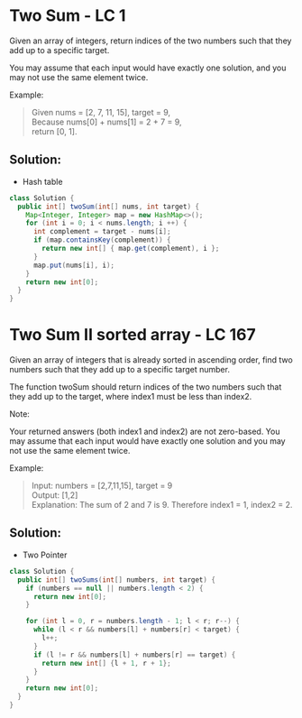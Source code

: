 # Two Sum - LC 1
Given an array of integers, return indices of the two numbers such that they add up to a specific target.

You may assume that each input would have exactly one solution, and you may not use the same element twice.

Example:

>Given nums = [2, 7, 11, 15], target = 9,\
>Because nums[0] + nums[1] = 2 + 7 = 9,\
>return [0, 1].

## Solution:
* Hash table
```java
class Solution {
  public int[] twoSum(int[] nums, int target) {
    Map<Integer, Integer> map = new HashMap<>();
    for (int i = 0; i < nums.length; i ++) {
      int complement = target - nums[i];
      if (map.containsKey(complement)) {
        return new int[] { map.get(complement), i };
      }
      map.put(nums[i], i);
    }
    return new int[0];
  }
}
```

# Two Sum II sorted array - LC 167
Given an array of integers that is already sorted in ascending order, find two numbers such that they add up to a specific target number.

The function twoSum should return indices of the two numbers such that they add up to the target, where index1 must be less than index2.

Note:

Your returned answers (both index1 and index2) are not zero-based.
You may assume that each input would have exactly one solution and you may not use the same element twice.

Example:

>Input: numbers = [2,7,11,15], target = 9\
>Output: [1,2]\
>Explanation: The sum of 2 and 7 is 9. Therefore index1 = 1, index2 = 2.


## Solution:
* Two Pointer
```java
class Solution {
  public int[] twoSums(int[] numbers, int target) {
    if (numbers == null || numbers.length < 2) {
      return new int[0];
    }

    for (int l = 0, r = numbers.length - 1; l < r; r--) {
      while (l < r && numbers[l] + numbers[r] < target) {
        l++;
      }
      if (l != r && numbers[l] + numbers[r] == target) {
        return new int[] {l + 1, r + 1};
      }
    }
    return new int[0];
  }
}
```
